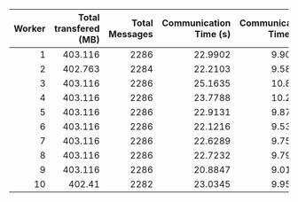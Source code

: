 |   Worker |   Total transfered (MB) |   Total Messages |   Communication Time (s) |   Communication Time (%) |   Work Time (s) |   Work Time (%) |   Other Time (s) |   Other Time (%) |
|---------:|------------------------:|-----------------:|-------------------------:|-------------------------:|----------------:|----------------:|-----------------:|-----------------:|
|        1 |                 403.116 |             2286 |                  22.9902 |                  9.90267 |         44.6362 |         19.2264 |          164.535 |          70.871  |
|        2 |                 402.763 |             2284 |                  22.2103 |                  9.58911 |         47.6005 |         20.5511 |          161.809 |          69.8598 |
|        3 |                 403.116 |             2286 |                  25.1635 |                 10.8532  |         48.6802 |         20.9961 |          158.009 |          68.1507 |
|        4 |                 403.116 |             2286 |                  23.7788 |                 10.2479  |         46.6466 |         20.1031 |          161.612 |          69.6491 |
|        5 |                 403.116 |             2286 |                  22.9131 |                  9.87444 |         47.9286 |         20.6549 |          161.203 |          69.4707 |
|        6 |                 403.116 |             2286 |                  22.1216 |                  9.53361 |         46.3218 |         19.963  |          163.594 |          70.5033 |
|        7 |                 403.116 |             2286 |                  22.6289 |                  9.75122 |         44.9821 |         19.3836 |          164.452 |          70.8652 |
|        8 |                 403.116 |             2286 |                  22.7232 |                  9.79184 |         44.99   |         19.387  |          164.349 |          70.8211 |
|        9 |                 403.116 |             2286 |                  20.8847 |                  9.01033 |         45.5233 |         19.6402 |          165.379 |          71.3495 |
|       10 |                 402.41  |             2282 |                  23.0345 |                  9.95202 |         46.5752 |         20.1227 |          161.846 |          69.9252 |